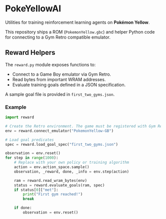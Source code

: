 # PokeYellowAI

Utilities for training reinforcement learning agents on **Pokémon Yellow**.

This repository ships a ROM (`PokemonYellow.gbc`) and helper Python code for
connecting to a Gym Retro compatible emulator.

## Reward Helpers

The `reward.py` module exposes functions to:

* Connect to a Game Boy emulator via Gym Retro.
* Read bytes from important WRAM addresses.
* Evaluate training goals defined in a JSON specification.

A sample goal file is provided in `first_two_gyms.json`.

### Example

```python
import reward

# Create the Retro environment. The game must be registered with Gym Retro.
env = reward.connect_emulator("PokemonYellow-GB")

# Load goal predicates
spec = reward.load_goal_spec("first_two_gyms.json")

observation = env.reset()
for step in range(1000):
    # Replace with your own policy or training algorithm
    action = env.action_space.sample()
    observation, _reward, done, _info = env.step(action)

    ram = reward.read_wram_bytes(env)
    status = reward.evaluate_goals(ram, spec)
    if status[0]["met"]:
        print("First gym reached!")
        break

    if done:
        observation = env.reset()
```
